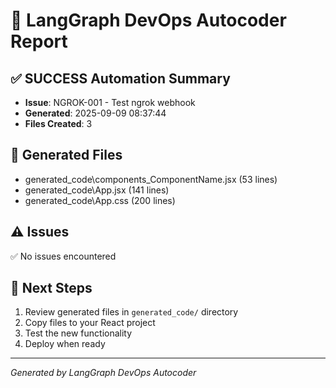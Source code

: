 # 🤖 LangGraph DevOps Autocoder Report

## ✅ SUCCESS Automation Summary
- **Issue**: NGROK-001 - Test ngrok webhook
- **Generated**: 2025-09-09 08:37:44
- **Files Created**: 3

## 📁 Generated Files
- generated_code\components_ComponentName.jsx (53 lines)
- generated_code\App.jsx (141 lines)
- generated_code\App.css (200 lines)

## ⚠️ Issues
✅ No issues encountered

## 🎯 Next Steps
1. Review generated files in `generated_code/` directory
2. Copy files to your React project
3. Test the new functionality
4. Deploy when ready

---
*Generated by LangGraph DevOps Autocoder*
